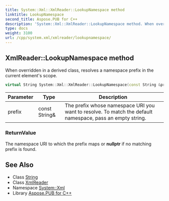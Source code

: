```yaml
---
title: System::Xml::XmlReader::LookupNamespace method
linktitle: LookupNamespace
second_title: Aspose.PUB for C++
description: 'System::Xml::XmlReader::LookupNamespace method. When overridden in a derived class, resolves a namespace prefix in the current element''s scope in C++.'
type: docs
weight: 3100
url: /cpp/system.xml/xmlreader/lookupnamespace/
---
```

## XmlReader::LookupNamespace method


When overridden in a derived class, resolves a namespace prefix in the current element's scope.

```cpp
virtual String System::Xml::XmlReader::LookupNamespace(const String &prefix)=0
```


| Parameter | Type | Description |
| --- | --- | --- |
| prefix | const String\& | The prefix whose namespace URI you want to resolve. To match the default namespace, pass an empty string. |

### ReturnValue

The namespace URI to which the prefix maps or **nullptr** if no matching prefix is found.

## See Also

* Class [String](../../../system/string/)
* Class [XmlReader](../)
* Namespace [System::Xml](../../)
* Library [Aspose.PUB for C++](../../../)
